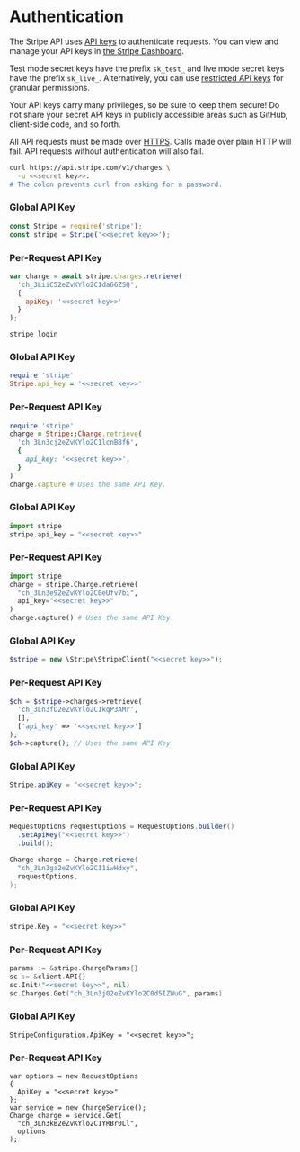 # Authentication

The Stripe API uses [API keys](https://docs.stripe.com/keys.md) to authenticate requests. You can view and manage your API keys in [the Stripe Dashboard](https://dashboard.stripe.com/login?redirect=/apikeys).

Test mode secret keys have the prefix `sk_test_` and live mode secret keys have the prefix `sk_live_`. Alternatively, you can use [restricted API keys](https://docs.stripe.com/keys.md#limit-access) for granular permissions.

Your API keys carry many privileges, so be sure to keep them secure! Do not share your secret API keys in publicly accessible areas such as GitHub, client-side code, and so forth.

All API requests must be made over [HTTPS](http://en.wikipedia.org/wiki/HTTP_Secure). Calls made over plain HTTP will fail. API requests without authentication will also fail.

```sh
curl https://api.stripe.com/v1/charges \
  -u <<secret key>>:
# The colon prevents curl from asking for a password.
```

### Global API Key

```javascript
const Stripe = require('stripe');
const stripe = Stripe('<<secret key>>');
```

### Per-Request API Key

```javascript
var charge = await stripe.charges.retrieve(
  'ch_3LiiC52eZvKYlo2C1da66ZSQ',
  {
    apiKey: '<<secret key>>'
  }
);
```

```
stripe login
```

### Global API Key

```ruby
require 'stripe'
Stripe.api_key = '<<secret key>>'
```

### Per-Request API Key

```ruby
require 'stripe'
charge = Stripe::Charge.retrieve(
  'ch_3Ln3cj2eZvKYlo2C1lcnB8f6',
  {
    api_key: '<<secret key>>',
  }
)
charge.capture # Uses the same API Key.
```

### Global API Key

```python
import stripe
stripe.api_key = "<<secret key>>"
```

### Per-Request API Key

```python
import stripe
charge = stripe.Charge.retrieve(
  "ch_3Ln3e92eZvKYlo2C0eUfv7bi",
  api_key="<<secret key>>"
)
charge.capture() # Uses the same API Key.
```

### Global API Key

```php
$stripe = new \Stripe\StripeClient("<<secret key>>");
```

### Per-Request API Key

```php
$ch = $stripe->charges->retrieve(
  'ch_3Ln3fO2eZvKYlo2C1kqP3AMr',
  [],
  ['api_key' => '<<secret key>>']
);
$ch->capture(); // Uses the same API Key.
```

### Global API Key

```java
Stripe.apiKey = "<<secret key>>";
```

### Per-Request API Key

```java
RequestOptions requestOptions = RequestOptions.builder()
  .setApiKey("<<secret key>>")
  .build();

Charge charge = Charge.retrieve(
  "ch_3Ln3ga2eZvKYlo2C11iwHdxy",
  requestOptions,
);

```

### Global API Key

```go
stripe.Key = "<<secret key>>"
```

### Per-Request API Key

```go
params := &stripe.ChargeParams{}
sc := &client.API{}
sc.Init("<<secret key>>", nil)
sc.Charges.Get("ch_3Ln3j02eZvKYlo2C0d5IZWuG", params)
```

### Global API Key

```dotnet
StripeConfiguration.ApiKey = "<<secret key>>";
```

### Per-Request API Key

```dotnet
var options = new RequestOptions
{
  ApiKey = "<<secret key>>"
};
var service = new ChargeService();
Charge charge = service.Get(
  "ch_3Ln3kB2eZvKYlo2C1YRBr0Ll",
  options
);
```